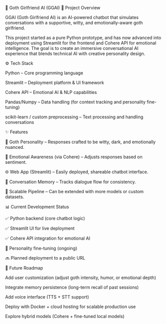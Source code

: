 🖤 Goth Girlfriend AI (GGAI)
📌 Project Overview

GGAI (Goth Girlfriend AI) is an AI-powered chatbot that simulates conversations with a supportive, witty, and emotionally-aware goth girlfriend.

This project started as a pure Python prototype, and has now advanced into deployment using Streamlit for the frontend and Cohere API for emotional intelligence. The goal is to create an immersive conversational AI experience that blends technical AI with creative personality design.

⚙️ Tech Stack

Python – Core programming language

Streamlit – Deployment platform & UI framework

Cohere API – Emotional AI & NLP capabilities

Pandas/Numpy – Data handling (for context tracking and personality fine-tuning)

scikit-learn / custom preprocessing – Text processing and handling conversations

✨ Features

🖤 Goth Personality – Responses crafted to be witty, dark, and emotionally nuanced.

🧠 Emotional Awareness (via Cohere) – Adjusts responses based on sentiment.

🌐 Web App (Streamlit) – Easily deployed, shareable chatbot interface.

💬 Conversation Memory – Tracks dialogue flow for consistency.

🔄 Scalable Pipeline – Can be extended with more models or custom datasets.

📊 Current Development Status

✅ Python backend (core chatbot logic)

✅ Streamlit UI for live deployment

✅ Cohere API integration for emotional AI

🔄 Personality fine-tuning (ongoing)

🔜 Planned deployment to a public URL

🚀 Future Roadmap

 Add user customization (adjust goth intensity, humor, or emotional depth)

 Integrate memory persistence (long-term recall of past sessions)

 Add voice interface (TTS + STT support)

 Deploy with Docker + cloud hosting for scalable production use

 Explore hybrid models (Cohere + fine-tuned local models)
